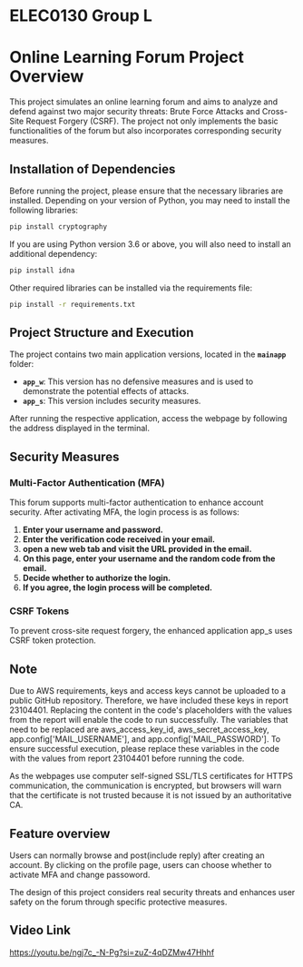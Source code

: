 # ELEC0130 Group L
# Online Learning Forum Project Overview

This project simulates an online learning forum and aims to analyze and defend against two major security threats: Brute Force Attacks and Cross-Site Request Forgery (CSRF). The project not only implements the basic functionalities of the forum but also incorporates corresponding security measures.

## Installation of Dependencies

Before running the project, please ensure that the necessary libraries are installed. Depending on your version of Python, you may need to install the following libraries:

```bash
pip install cryptography
```

If you are using Python version 3.6 or above, you will also need to install an additional dependency:
```bash
pip install idna
```

Other required libraries can be installed via the requirements file:
```bash
pip install -r requirements.txt
```
## Project Structure and Execution
The project contains two main application versions, located in the **`mainapp`** folder:

- **`app_w`**: This version has no defensive measures and is used to demonstrate the potential effects of attacks.
- **`app_s`**: This version includes security measures.

After running the respective application, access the webpage by following the address displayed in the terminal.

## Security Measures
### Multi-Factor Authentication (MFA)
This forum supports multi-factor authentication to enhance account security. After activating MFA, the login process is as follows:
1. **Enter your username and password.**
2. **Enter the verification code received in your email.**
3. **open a new web tab and visit the URL provided in the email.**
4. **On this page, enter your username and the random code from the email.**
5. **Decide whether to authorize the login.**
6. **If you agree, the login process will be completed.**

### CSRF Tokens
To prevent cross-site request forgery, the enhanced application app_s uses CSRF token protection.

## Note
Due to AWS requirements, keys and access keys cannot be uploaded to a public GitHub repository. Therefore, we have included these keys in report 23104401. Replacing the content in the code's placeholders with the values from the report will enable the code to run successfully. The variables that need to be replaced are aws_access_key_id, aws_secret_access_key, app.config['MAIL_USERNAME'], and app.config['MAIL_PASSWORD']. To ensure successful execution, please replace these variables in the code with the values from report 23104401 before running the code.

As the webpages use computer self-signed SSL/TLS certificates for HTTPS communication, the communication is encrypted, but browsers will warn that the certificate is not trusted because it is not issued by an authoritative CA.

## Feature overview
Users can normally browse and post(include reply) after creating an account. By clicking on the profile page, users can choose whether to activate MFA and change passoword.

The design of this project considers real security threats and enhances user safety on the forum through specific protective measures.

## Video Link
https://youtu.be/ngj7c_-N-Pg?si=zuZ-4qDZMw47Hhhf
